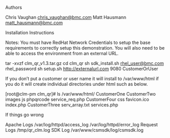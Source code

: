 Authors

Chris Vaughan chris_vaughan@bmc.com
Matt Hausmann matt_hausmann@bmc.com

Installation Instructions

Notes: You must have RedHat Network Credentials to setup the base requirements to correctly setup this demonstration.  You will also need to be able to access the environment from an external URL.  

tar -xvzf clm_qr_v1.3.tar.gz
cd clm_qr
sh sdk_install.sh rhel_user@bmc.com rhel_password
sh setup.sh http://externalurl.com 9080 CustomerOrUser

If you don’t put a customer or user name it will install to /var/www/html if you do it will create individual directories under html such as below.

[root@clm-pm clm_qr]# ls /var/www/html/
CustomerOne   CustomerTwo        images     js           phpqrcode       service_req.php
CustomerFour    css    favicon.ico  index.php  CustomerThree  serv_array.txt  services.php

If things go wrong

Apache Logs
/var/log/httpd/access_log
/var/log/httpd/error_log
Request Logs
/tmp/qr_clm.log
SDK Log
/var/www/csmsdk/log/csmsdk.log
